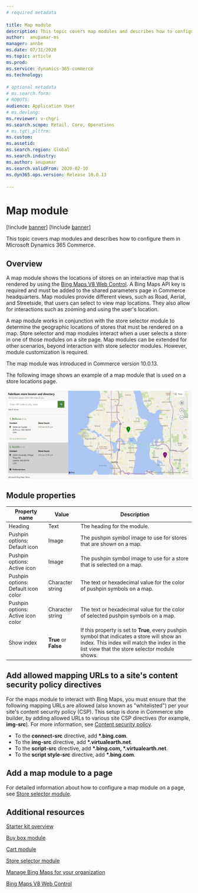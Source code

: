 ```yaml
---
# required metadata

title: Map module
description: This topic covers map modules and describes how to configure them in Microsoft Dynamics 365 Commerce.
author:  anupamar-ms
manager: annbe
ms.date: 07/31/2020
ms.topic: article
ms.prod:
ms.service: dynamics-365-commerce
ms.technology:

# optional metadata
# ms.search.form:
# ROBOTS:
audience: Application User
# ms.devlang:
ms.reviewer: v-chgri
ms.search.scope: Retail, Core, Operations
# ms.tgt\_pltfrm:
ms.custom:
ms.assetid:
ms.search.region: Global
ms.search.industry:
ms.author: anupamar
ms.search.validFrom: 2020-02-10
ms.dyn365.ops.version: Release 10.0.13

---
```


# Map module

[!include [banner](includes/banner.md)]
[!include [banner](includes/preview-banner.md)]

This topic covers map modules and describes how to configure them in Microsoft Dynamics 365 Commerce.

## Overview

A map module shows the locations of stores on an interactive map that is rendered by using the [Bing Maps V8 Web Control](https://docs.microsoft.com/bingmaps/v8-web-control/). A Bing Maps API key is required and must be added to the shared parameters page in Commerce headquarters. Map modules provide different views, such as Road, Aerial, and Streetside, that users can select to view map locations. They also allow for interactions such as zooming and using the user's location.

A map module works in conjunction with the store selector module to determine the geographic locations of stores that must be rendered on a map. Store selector and map modules interact when a user selects a store in one of those modules on a site page. Map modules can be extended for other scenarios, beyond interaction with store selector modules. However, module customization is required.

The map module was introduced in Commerce version 10.0.13.

The following image shows an example of a map module that is used on a store locations page.

![Example of a store selector module](./media/ecommerce-Storelocator.PNG)

## Module properties

| Property name             | Value                 | Description |
|---------------------------|-----------------------|-------------|
| Heading | Text | The heading for the module. |
| Pushpin options: Default icon | Image | The pushpin symbol image to use for stores that are shown on a map. |
| Pushpin options: Active icon | Image | The pushpin symbol image to use for a store that is selected on a map. |
| Pushpin options: Default icon color | Character string | The text or hexadecimal value for the color of pushpin symbols on a map. |
| Pushpin options: Active icon color | Character string | The text or hexadecimal value for the color of selected pushpin symbols on a map. |
| Show index | **True** or **False** | If this property is set to **True**, every pushpin symbol that indicates a store will show an index. This index will match the index in the list view that the store selector module shows. |

## Add allowed mapping URLs to a site's content security policy directives

For the maps module to interact with Bing Maps, you must ensure that the following mapping URLs are allowed (also known as "whitelisted") per your site's content security policy (CSP). This setup is done in Commerce site builder, by adding allowed URLs to various site CSP directives (for example, **img-src**). For more information, see [Content security policy](manage-csp.md). 

- To the **connect-src** directive, add **&#42;.bing.com**.
- To the **img-src** directive, add **&#42;.virtualearth.net**.
- To the **script-src** directive, add **&#42;.bing.com, &#42;.virtualearth.net**.
- To the **script style-src** directive, add **&#42;.bing.com**.

## Add a map module to a page

For detailed information about how to configure a map module on a page, see [Store selector module](store-selector.md). 
 
## Additional resources

[Starter kit overview](starter-kit-overview.md)

[Buy box module](add-buy-box.md)

[Cart module](add-cart-module.md)

[Store selector module](store-selector.md)

[Manage Bing Maps for your organization](./dev-itpro/manage-bing-maps.md)

[Bing Maps V8 Web Control](https://docs.microsoft.com/bingmaps/v8-web-control/)
